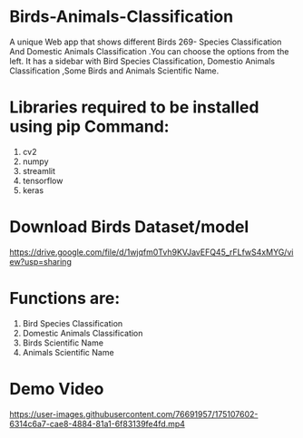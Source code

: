 # Birds-Animals-Classification
A unique Web app that shows different Birds 269- Species Classification And Domestic Animals Classification .You can choose the options from the left. It has a sidebar with Bird Species Classification, Domestio Animals Classification ,Some Birds and Animals Scientific Name.

# Libraries required to be installed using pip Command:
1. cv2
2. numpy
3. streamlit
4. tensorflow
5. keras

# Download Birds Dataset/model

  https://drive.google.com/file/d/1wjqfm0Tvh9KVJavEFQ45_rFLfwS4xMYG/view?usp=sharing

# Functions are:

1. Bird Species Classification
2. Domestic Animals Classification
3. Birds Scientific Name
4. Animals Scientific Name

# Demo Video
  
   https://user-images.githubusercontent.com/76691957/175107602-6314c6a7-cae8-4884-81a1-6f83139fe4fd.mp4




  
